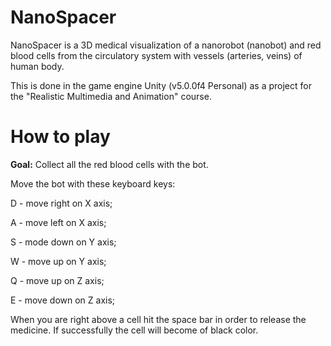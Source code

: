 # NanoSpacer
NanoSpacer is a 3D medical visualization of a nanorobot (nanobot) and red blood cells from the circulatory system with vessels (arteries, veins) of human body.

This is done in the game engine Unity (v5.0.0f4 Personal) as a project for the "Realistic Multimedia and Animation" course.

# How to play
<strong>Goal:</strong> Collect all the red blood cells with the bot.

Move the bot with these keyboard keys:

D - move right on X axis;

A - move left on X axis;

S - mode down on Y axis;

W - move up on Y axis;

Q - move up on Z axis;

E - move down on Z axis;

When you are right above a cell hit the space bar in order to release the medicine. If successfully the cell will become of black color.

